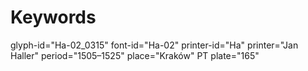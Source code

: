 # Keywords
glyph-id="Ha-02_0315"
font-id="Ha-02"
printer-id="Ha"
printer="Jan Haller"
period="1505–1525"
place="Kraków"
PT plate="165"
